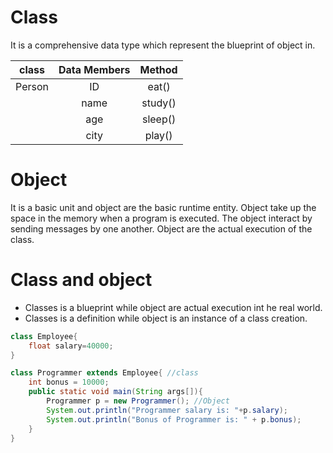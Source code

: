 # Class

It is a comprehensive data type which represent the blueprint of object in.

|class|Data Members|Method|
|:--:|:--:|:--:|
|Person|ID|eat()|
||name|study()|
||age|sleep()|
||city|play()|

# Object

It is a basic unit and object are the basic runtime entity. Object take up the space in the memory when a program is executed. The object interact by sending messages by one another. Object are the actual execution of the class.

# Class and object

- Classes is a blueprint while object are actual execution int he real world.
- Classes is a definition while object is an instance of a class creation.



```java
class Employee{ 
    float salary=40000;
}

class Programmer extends Employee{ //class
    int bonus = 10000;
    public static void main(String args[]){
        Programmer p = new Programmer(); //Object
        System.out.println("Programmer salary is: "+p.salary);
        System.out.println("Bonus of Programmer is: " + p.bonus);
    }
}
```